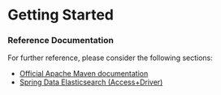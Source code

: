 # Getting Started

### Reference Documentation
For further reference, please consider the following sections:

* [Official Apache Maven documentation](https://maven.apache.org/guides/index.html)
* [Spring Data Elasticsearch (Access+Driver)](https://docs.spring.io/spring-boot/docs/{bootVersion}/reference/htmlsingle/#boot-features-elasticsearch)

